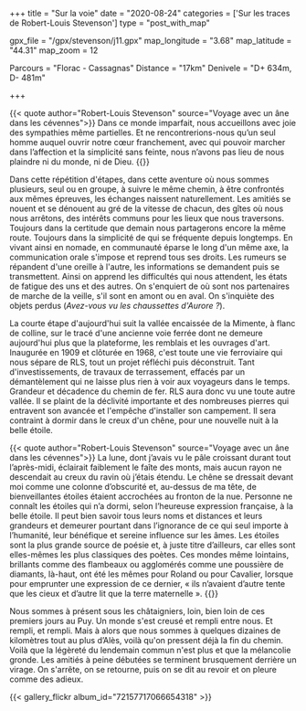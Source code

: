 +++
title = "Sur la voie"
date = "2020-08-24"
categories = ['Sur les traces de Robert-Louis Stevenson']
type = "post_with_map"

gpx_file = "/gpx/stevenson/j11.gpx"
map_longitude = "3.68"
map_latitude = "44.31"
map_zoom = 12

Parcours = "Florac - Cassagnas"
Distance = "17km"
Denivele = "D+ 634m, D- 481m"

+++

{{< quote author="Robert-Louis Stevenson" source="Voyage avec un âne dans les cévennes">}}
Dans ce monde imparfait, nous accueillons avec joie des sympathies même partielles. Et ne rencontrerions-nous qu’un seul homme auquel ouvrir notre cœur franchement, avec qui pouvoir marcher dans l’affection et la simplicité sans feinte, nous n’avons pas lieu de nous plaindre ni du monde, ni de Dieu.
{{</quote>}}

Dans cette répétition d'étapes, dans cette aventure où nous sommes plusieurs, seul ou en groupe, à suivre le même chemin, à être confrontés aux mêmes épreuves, les échanges naissent naturellement. Les amitiés se nouent et se dénouent au gré de la vitesse de chacun, des gîtes où nous nous arrêtons, des intérêts communs pour les lieux que nous traversons. Toujours dans la certitude que demain nous partagerons encore la même route. Toujours dans la simplicité de qui se fréquente depuis longtemps.
En vivant ainsi en nomade, en communauté éparse le long d'un même axe, la communication orale s'impose et reprend tous ses droits. Les rumeurs se répandent d'une oreille à l'autre, les informations se demandent puis se transmettent. Ainsi on apprend les difficultés qui nous attendent, les états de fatigue des uns et des autres. On s'enquiert de où sont nos partenaires de marche de la veille, s'il sont en amont ou en aval. On s'inquiète des objets perdus (_Avez-vous vu les chaussettes d'Aurore ?_).

La courte étape d'aujourd'hui suit la vallée encaissée de la Mimente, à flanc de colline, sur le tracé d'une ancienne voie ferrée dont ne demeure aujourd'hui plus que la plateforme, les remblais et les ouvrages d'art. Inaugurée en 1909 et clôturée en 1968, c'est toute une vie ferroviaire qui nous sépare de RLS, tout un projet réfléchi puis déconstruit. Tant d'investissements, de travaux de terrassement, effacés par un démantèlement qui ne laisse plus rien à voir aux voyageurs dans le temps. Grandeur et décadence du chemin de fer.
RLS aura donc vu une toute autre vallée. Il se plaint de la déclivité importante et des nombreuses pierres qui entravent son avancée et l'empêche d'installer son campement. Il sera contraint à dormir dans le creux d'un chêne, pour une nouvelle nuit à la belle étoile.

{{< quote author="Robert-Louis Stevenson" source="Voyage avec un âne dans les cévennes">}}
La lune, dont j’avais vu le pâle croissant durant tout l’après-midi, éclairait faiblement le faîte des monts, mais aucun rayon ne descendait au creux du ravin où j’étais étendu. Le chêne se dressait devant moi comme une colonne d’obscurité et, au-dessus de ma tête, de bienveillantes étoiles étaient accrochées au fronton de la nue. Personne ne connaît les étoiles qui n’a dormi, selon l’heureuse expression française, à la belle étoile. Il peut bien savoir tous leurs noms et distances et leurs grandeurs et demeurer pourtant dans l’ignorance de ce qui seul importe à l’humanité, leur bénéfique et sereine influence sur les âmes. Les étoiles sont la plus grande source de poésie et, à juste titre d’ailleurs, car elles sont elles-mêmes les plus classiques des poètes. Ces mondes même lointains, brillants comme des flambeaux ou agglomérés comme une poussière de diamants, là-haut, ont été les mêmes pour Roland ou pour Cavalier, lorsque pour emprunter une expression de ce dernier, « ils n’avaient d’autre tente que les cieux et d’autre lit que la terre maternelle ».
{{</quote>}}

Nous sommes à présent sous les châtaigniers, loin, bien loin de ces premiers jours au Puy. Un monde s'est creusé et rempli entre nous. Et rempli, et rempli. Mais à alors que nous sommes à quelques dizaines de kilomètres tout au plus d’Alès, voilà qu'on pressent déjà la fin du chemin. Voilà que la légèreté du lendemain commun n'est plus et que la mélancolie gronde. Les amitiés à peine débutées se terminent brusquement derrière un virage. On s'arrête, on se retourne, puis on se dit au revoir et on pleure comme des adieux.

{{< gallery_flickr album_id="72157717066654318" >}}
